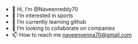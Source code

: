 - 👋 Hi, I’m @Naveenreddy70
- 👀 I’m interested in sports 
- 🌱 I’m currently learning github
- 💞️ I’m looking to collaborate on companies
- 📫 How to reach me naveenvenna70@gmail.com

<!---
Naveenreddy70/Naveenreddy70 is a ✨ special ✨ repository because its `README.md` (this file) appears on your GitHub profile.
You can click the Preview link to take a look at your changes.
--->
